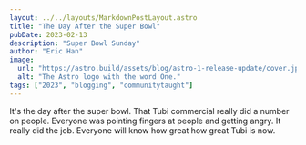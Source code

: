 ```yaml
---
layout: ../../layouts/MarkdownPostLayout.astro
title: "The Day After the Super Bowl"
pubDate: 2023-02-13
description: "Super Bowl Sunday"
author: "Eric Han"
image:
  url: "https://astro.build/assets/blog/astro-1-release-update/cover.jpeg"
  alt: "The Astro logo with the word One."
tags: ["2023", "blogging", "communitytaught"]
---
```


It's the day after the super bowl. That Tubi commercial really did a number on people. Everyone was pointing fingers at people and getting angry. It really did the job. Everyone will know how great how great Tubi is now.
